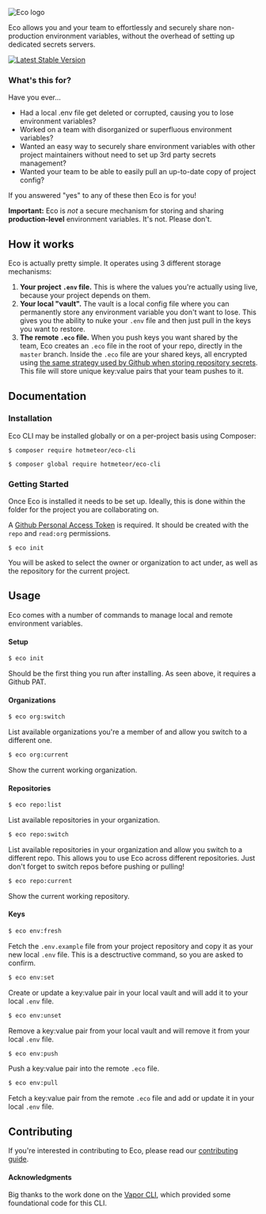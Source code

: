 ![Eco logo](./logo.svg)

Eco allows you and your team to effortlessly and securely share non-production environment variables, without the overhead of setting up dedicated secrets servers.

[![Latest Stable Version](https://poser.pugx.org/hotmeteor/eco-cli/v)](//packagist.org/packages/hotmeteor/eco-cli)

### What's this for?

Have you ever...
- Had a local .env file get deleted or corrupted, causing you to lose environment variables?
- Worked on a team with disorganized or superfluous environment variables?
- Wanted an easy way to securely share environment variables with other project maintainers without need to set up 3rd party secrets management?
- Wanted your team to be able to easily pull an up-to-date copy of project config?

If you answered "yes" to any of these then Eco is for you!

**Important:** Eco is _not_ a secure mechanism for storing and sharing **production-level** environment variables. It's not. Please don't.

## How it works

Eco is actually pretty simple. It operates using 3 different storage mechanisms:

1. **Your project `.env` file.** This is where the values you're actually using live, because your project depends on them.
2. **Your local "vault".** The vault is a local config file where you can permanently store any environment variable you don't want to lose. This gives you the ability to nuke your `.env` file and then just pull in the keys you want to restore.
3. **The remote `.eco` file.** When you push keys you want shared by the team, Eco creates an `.eco` file in the root of your repo, directly in the `master` branch. Inside the `.eco` file are your shared keys, all encrypted using [the same strategy used by Github when storing repository secrets](https://docs.github.com/en/rest/reference/actions#create-or-update-a-repository-secret). This file will store unique key:value pairs that your team pushes to it.

## Documentation

### Installation

Eco CLI may be installed globally or on a per-project basis using Composer:

```shell script
$ composer require hotmeteor/eco-cli
 
$ composer global require hotmeteor/eco-cli
```

### Getting Started

Once Eco is installed it needs to be set up. Ideally, this is done within the folder for the project you are collaborating on. 

A [Github Personal Access Token](https://docs.github.com/en/github/authenticating-to-github/creating-a-personal-access-token) is required. It should be created with the `repo` and `read:org` permissions.

```shell script
$ eco init
```

You will be asked to select the owner or organization to act under, as well as the repository for the current project.

## Usage

Eco comes with a number of commands to manage local and remote environment variables.

#### Setup

```sh
$ eco init
```
Should be the first thing you run after installing. As seen above, it requires a Github PAT.

#### Organizations

```sh
$ eco org:switch
```

List available organizations you're a member of and allow you switch to a different one.

```sh
$ eco org:current
```

Show the current working organization.

#### Repositories


```sh
$ eco repo:list
```

List available repositories in your organization.

```sh
$ eco repo:switch
```

List available repositories in your organization and allow you switch to a different repo. This allows you to use Eco across different repositories. Just don't forget to switch repos before pushing or pulling!

```sh
$ eco repo:current
```

Show the current working repository.

#### Keys

```sh
$ eco env:fresh
```

Fetch the `.env.example` file from your project repository and copy it as your new local `.env` file. This is a desctructive command, so you are asked to confirm.

```sh
$ eco env:set
```

Create or update a key:value pair in your local vault and will add it to your local `.env` file.

```sh
$ eco env:unset
```

Remove a key:value pair from your local vault and will remove it from your local `.env` file.

```sh
$ eco env:push
```

Push a key:value pair into the remote `.eco` file.


```sh
$ eco env:pull
```

Fetch a key:value pair from the remote `.eco` file and add or update it in your local `.env` file.

## Contributing

If you're interested in contributing to Eco, please read our [contributing guide](https://github.com/hotmeteor/eco-cli/blob/master/.github/CONTRIBUTING.md).

#### Acknowledgments

Big thanks to the work done on the [Vapor CLI](https://github.com/laravel/vapor-cli), which provided some foundational code for this CLI.

